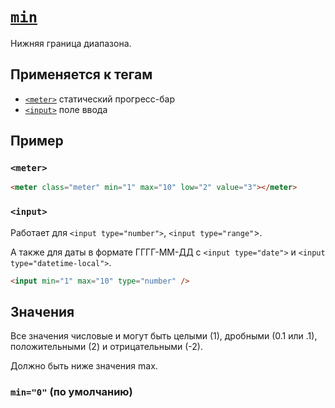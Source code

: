 # [`min`](../index.md)

Нижняя граница диапазона.

## Применяется к тегам

- [`<meter>`](../Tags/meter.md) статический прогресс-бар
- [`<input>`](../Tags/input.md) поле ввода

## Пример

### `<meter>`

```html
<meter class="meter" min="1" max="10" low="2" value="3"></meter>
```

### `<input>`

Работает для `<input type="number">`, `<input type="range"`>.

А также для даты в формате ГГГГ-ММ-ДД с `<input type="date">` и `<input type="datetime-local">`.

```html
<input min="1" max="10" type="number" />
```

## Значения

Все значения числовые и могут быть целыми (1), дробными (0.1 или .1), положительными (2) и отрицательными (-2).

Должно быть ниже значения max.

### `min="0"` (по умолчанию)
